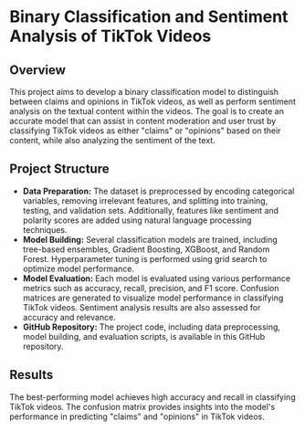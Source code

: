 <h1>Binary Classification and Sentiment Analysis of TikTok Videos</h1>

<h2>Overview</h2>

<p>This project aims to develop a binary classification model to distinguish between claims and opinions in TikTok videos, as well as perform sentiment analysis on the textual content within the videos. The goal is to create an accurate model that can assist in content moderation and user trust by classifying TikTok videos as either "claims" or "opinions" based on their content, while also analyzing the sentiment of the text.</p>

<h2>Project Structure</h2>

<ul>
  <li><strong>Data Preparation:</strong> The dataset is preprocessed by encoding categorical variables, removing irrelevant features, and splitting into training, testing, and validation sets. Additionally, features like sentiment and polarity scores are added using natural language processing techniques.</li>
  
  <li><strong>Model Building:</strong> Several classification models are trained, including tree-based ensembles, Gradient Boosting, XGBoost, and Random Forest. Hyperparameter tuning is performed using grid search to optimize model performance.</li>
  
  <li><strong>Model Evaluation:</strong> Each model is evaluated using various performance metrics such as accuracy, recall, precision, and F1 score. Confusion matrices are generated to visualize model performance in classifying TikTok videos. Sentiment analysis results are also assessed for accuracy and relevance.</li>
  
  <li><strong>GitHub Repository:</strong> The project code, including data preprocessing, model building, and evaluation scripts, is available in this GitHub repository.</li>
</ul>

<h2>Results</h2>

<p>The best-performing model achieves high accuracy and recall in classifying TikTok videos. The confusion matrix provides insights into the model's performance in predicting "claims" and "opinions" in TikTok videos. </p>

